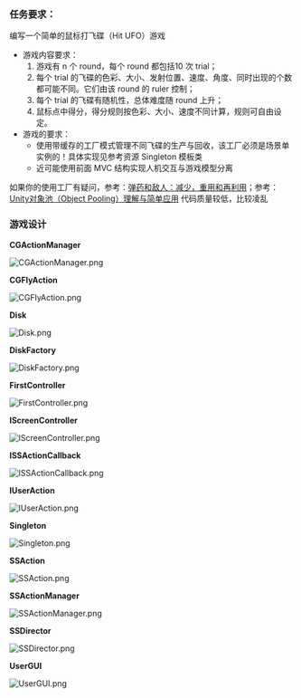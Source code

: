 ### 任务要求：

编写一个简单的鼠标打飞碟（Hit UFO）游戏

- 游戏内容要求：
    1. 游戏有 n 个 round，每个 round 都包括10 次 trial；
    2. 每个 trial 的飞碟的色彩、大小、发射位置、速度、角度、同时出现的个数都可能不同。它们由该 round 的 ruler 控制；
    3. 每个 trial 的飞碟有随机性，总体难度随 round 上升；
    4. 鼠标点中得分，得分规则按色彩、大小、速度不同计算，规则可自由设定。
- 游戏的要求：
    - 使用带缓存的工厂模式管理不同飞碟的生产与回收，该工厂必须是场景单实例的！具体实现见参考资源 Singleton 模板类
    - 近可能使用前面 MVC 结构实现人机交互与游戏模型分离

如果你的使用工厂有疑问，参考：[弹药和敌人：减少，重用和再利用](http://www.manew.com/thread-48481-1-1.html)；参考：[Unity对象池（Object Pooling）理解与简单应用](https://gameinstitute.qq.com/community/detail/121124) 代码质量较低，比较凌乱

### 游戏设计

**CGActionManager**

![CGActionManager.png](https://i.loli.net/2020/10/24/IjZfnixcXdStKCp.png)

**CGFlyAction**

![CGFlyAction.png](https://i.loli.net/2020/10/24/aXkfmF1b28YSeRI.png)

**Disk**

![Disk.png](https://i.loli.net/2020/10/24/9ZMFs2Kau8eNRyd.png)

**DiskFactory**

![DiskFactory.png](https://i.loli.net/2020/10/24/slyQ5k7GFJzqUBg.png)

**FirstController**

![FirstController.png](https://i.loli.net/2020/10/24/HvyfwPKEc3TMimY.png)

**IScreenController**

![IScreenController.png](https://i.loli.net/2020/10/24/eZ32BXONxLREo1h.png)

**ISSActionCallback**

![ISSActionCallback.png](https://i.loli.net/2020/10/24/YVKSxOp4LJ7efR6.png)

**IUserAction**

![IUserAction.png](https://i.loli.net/2020/10/24/KfOHDZYGWopUVCc.png)

**Singleton**

![Singleton.png](https://i.loli.net/2020/10/24/KGmUY7a9lwJSizs.png)

**SSAction**

![SSAction.png](https://i.loli.net/2020/10/24/X64Z58ShLJqfjMd.png)

**SSActionManager**

![SSActionManager.png](https://i.loli.net/2020/10/24/xwr7qpQVBWIPba1.png)

**SSDirector**

![SSDirector.png](https://i.loli.net/2020/10/24/8pbSJXHksc1VoRY.png)

**UserGUI**

![UserGUI.png](https://i.loli.net/2020/10/24/rWbxXNBPf2yUK1T.png)